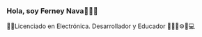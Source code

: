 ### Hola, soy Ferney Nava👨‍🏫🚀

👨‍🏫Licenciado en Electrónica. Desarrollador y Educador 👨‍🏫🚀⚙📕💻







